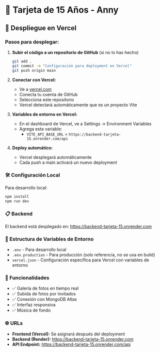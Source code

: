 # 🎉 Tarjeta de 15 Años - Anny

## 🚀 Despliegue en Vercel

### Pasos para desplegar:

1. **Subir el código a un repositorio de GitHub** (si no lo has hecho)
   ```bash
   git add .
   git commit -m "Configuración para deployment en Vercel"
   git push origin main
   ```

2. **Conectar con Vercel:**
   - Ve a [vercel.com](https://vercel.com)
   - Conecta tu cuenta de GitHub
   - Selecciona este repositorio
   - Vercel detectará automáticamente que es un proyecto Vite

3. **Variables de entorno en Vercel:**
   - En el dashboard de Vercel, ve a Settings → Environment Variables
   - Agrega esta variable:
     - `VITE_API_BASE_URL` = `https://backend-tarjeta-15.onrender.com/api`

4. **Deploy automático:**
   - Vercel desplegará automáticamente
   - Cada push a main activará un nuevo deployment

### 🛠️ Configuración Local

Para desarrollo local:
```bash
npm install
npm run dev
```

### 📋 Backend

El backend está desplegado en: https://backend-tarjeta-15.onrender.com

### 🔧 Estructura de Variables de Entorno

- `.env` - Para desarrollo local
- `.env.production` - Para producción (solo referencia, no se usa en build)
- `vercel.json` - Configuración específica para Vercel con variables de entorno

### 📱 Funcionalidades

- ✅ Galería de fotos en tiempo real
- ✅ Subida de fotos por invitados
- ✅ Conexión con MongoDB Atlas
- ✅ Interfaz responsiva
- ✅ Música de fondo

### 🌐 URLs

- **Frontend (Vercel):** Se asignará después del deployment
- **Backend (Render):** https://backend-tarjeta-15.onrender.com
- **API Endpoint:** https://backend-tarjeta-15.onrender.com/api